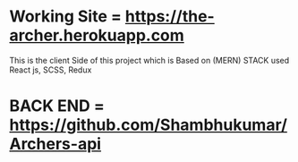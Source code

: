 # Working Site = https://the-archer.herokuapp.com
This is the client Side of this project which is Based on (MERN) STACK used React js, SCSS, Redux

# BACK END = https://github.com/Shambhukumar/Archers-api
